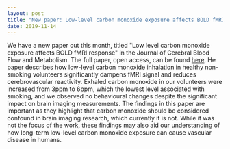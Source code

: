 ```yaml
---
layout: post
title: "New paper: Low-level carbon monoxide exposure affects BOLD fMRI response"
date: 2019-11-14
---
```


We have a new paper out this month, titled "Low level carbon monoxide exposure affects BOLD fMRI response" in the Journal of Cerebral Blood Flow and Metabolism. The full paper, open access, can be found <a href="https://journals.sagepub.com/doi/full/10.1177/0271678X19887358">here</a>. He paper describes how low-level carbon monoxide inhalation in healthy non-smoking volunteers significantly dampens fMRI signal and reduces cerebrovascular reactivity. Exhaled carbon monoxide in our volunteers were increased from 3ppm to 6ppm, which the lowest level associated with smoking, and we observed no behavioural changes despite the significant impact on brain imaging measurements. The findings in this paper are important as they highlight that carbon monoxide should be considered confound in brain imaging research, which currently it is not. While it was not the focus of the work, these findings may also aid our understanding of how long-term low-level carbon monoxide exposure can cause vascular disease in humans.
